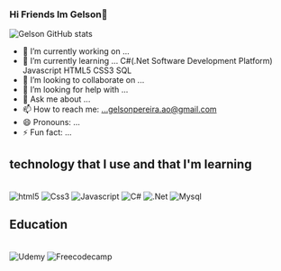 ### Hi Friends Im Gelson👋
![Gelson GitHub stats](https://github-readme-stats.vercel.app/api?username=gelsonpereiraio&show_icons=true&theme=dracula)

- 🔭 I’m currently working on ...
- 🌱 I’m currently learning ... C#(.Net Software Development Platform) Javascript HTML5 CSS3 SQL
- 👯 I’m looking to collaborate on ...
- 🤔 I’m looking for help with ...
- 💬 Ask me about ...
- 📫 How to reach me: ...gelsonpereira.ao@gmail.com
- 😄 Pronouns: ...
- ⚡ Fun fact: ...

## technology that I use and that I'm learning

<div style="display: inline_block"><br/>
 <img align="center" alt="html5" src="https://img.shields.io/badge/HTML5-E34F26?style=for-the-badge&logo=html5&logoColor=white" />
<img align="center" alt="Css3" src="https://img.shields.io/badge/CSS3-1572B6?style=for-the-badge&logo=css3&logoColor=white" />
<img align="center" alt="Javascript" src="https://img.shields.io/badge/JavaScript-323330?style=for-the-badge&logo=javascript&logoColor=F7DF1E" />
<img align="center" alt="C#" src="https://img.shields.io/badge/C%23-239120?style=for-the-badge&logo=c-sharp&logoColor=white" />
<img align="center" alt=".Net" src="https://img.shields.io/badge/.NET-5C2D91?style=for-the-badge&logo=.net&logoColor=white" />
<img align="center" alt="Mysql" src="https://img.shields.io/badge/MySQL-005C84?style=for-the-badge&logo=mysql&logoColor=white" />
</div>

## Education
<div style="display: inline_block"><br/>
 <img align="center" alt="Udemy" src="https://img.shields.io/badge/Udemy-EC5252?style=for-the-badge&logo=Udemy&logoColor=white" />
<img align="center" alt="Freecodecamp" src="https://img.shields.io/badge/freecodecamp-27273D?style=for-the-badge&logo=freecodecamp&logoColor=white" />
 
 
</div>
